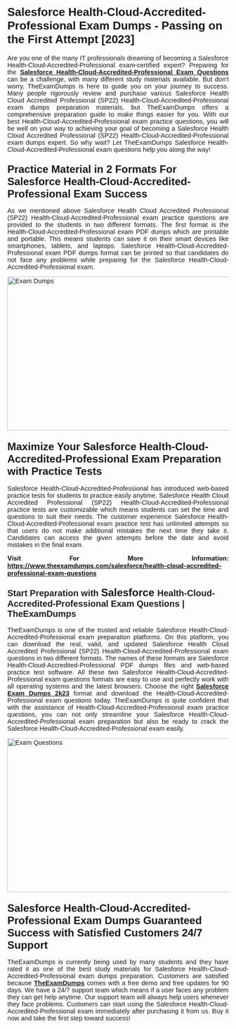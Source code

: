 <h1><span style="font-size:26px"><strong><span style="font-family:Calibri,sans-serif">Salesforce Health-Cloud-Accredited-Professional Exam Dumps - Passing on the First Attempt [2023]</span></strong></span></h1> <p style="text-align:justify"><span style="font-size:11pt"><span style="font-family:Calibri,sans-serif">Are you one of the many IT professionals dreaming of becoming a Salesforce Health-Cloud-Accredited-Professional exam-certified expert? Preparing for the <a href="https://www.theexamdumps.com/salesforce/health-cloud-accredited-professional-exam-questions"><strong>Salesforce Health-Cloud-Accredited-Professional Exam Questions</strong></a> can be a challenge, with many different study materials available. But don't worry, TheExamDumps is here to guide you on your journey to success. Many people rigorously review and purchase various Salesforce Health Cloud Accredited Professional (SP22) Health-Cloud-Accredited-Professional exam dumps preparation materials, but TheExamDumps offers a comprehensive preparation guide to make things easier for you. With our best Health-Cloud-Accredited-Professional exam practice questions, you will be well on your way to achieving your goal of becoming a Salesforce Health Cloud Accredited Professional (SP22) Health-Cloud-Accredited-Professional exam dumps expert. So why wait? Let TheExamDumps Salesforce Health-Cloud-Accredited-Professional exam questions help you along the way!</span></span></p> <h3><strong><span style="font-size:11pt"><span style="font-family:Calibri,sans-serif"><span style="font-size:18.0pt">Practice Material in 2 Formats For Salesforce Health-Cloud-Accredited-Professional Exam Success</span></span></span></strong></h3> <p style="text-align:justify"><span style="font-size:11pt"><span style="font-family:Calibri,sans-serif">As we mentioned above Salesforce Health Cloud Accredited Professional (SP22) Health-Cloud-Accredited-Professional exam practice questions are provided to the students in two different formats. The first format is the Health-Cloud-Accredited-Professional exam PDF dumps which are printable and portable. This means students can save it on their smart devices like smartphones, tablets, and laptops. Salesforce Health-Cloud-Accredited-Professional exam PDF dumps format can be printed so that candidates do not face any problems while preparing for the Salesforce Health-Cloud-Accredited-Professional exam.</span></span></p> <p style="text-align:justify"><span style="font-size:11pt"><span style="font-family:Calibri,sans-serif"><img alt="Exam Dumps" src="https://blogger.googleusercontent.com/img/b/R29vZ2xl/AVvXsEjc0alX9f7D0J2fd3JpWwoMjd3YPRapOoB_fjTGpUs-OSZTfqZvz4v6ocotbgvQ3CU-4bvQmFuBd0DCyRe7VYlZy5Bg0FvPjLRu9zI7AzR6WXBbxZ6w74RlDF0kMkF1RkpTX5XcObrdQJIPROv_pQ9sNQt_GQ62wXcy5Zz4U8GpVYprMOCpHaFeZqJaew/s1640/ny2023ted1.jpg" style="height:350px; width:750px" /></span></span></p> <h3><span style="font-size:11pt"><span style="font-family:Calibri,sans-serif"><strong><span style="font-size:18.0pt">Maximize Your Salesforce Health-Cloud-Accredited-Professional Exam Preparation with Practice Tests</span></strong></span></span></h3> <p style="text-align:justify"><span style="font-size:11pt"><span style="font-family:Calibri,sans-serif">Salesforce Health-Cloud-Accredited-Professional has introduced web-based practice tests for students to practice easily anytime. Salesforce Health Cloud Accredited Professional (SP22) Health-Cloud-Accredited-Professional practice tests are customizable which means students can set the time and questions to suit their needs. The customer experience Salesforce Health-Cloud-Accredited-Professional exam practice test has unlimited attempts so that users do not make additional mistakes the next time they take it. Candidates can access the given attempts before the date and avoid mistakes in the final exam.</span></span></p> <p style="text-align:justify"><strong>Visit For More Information: <a href="https://www.theexamdumps.com/salesforce/health-cloud-accredited-professional-exam-questions">https://www.theexamdumps.com/salesforce/health-cloud-accredited-professional-exam-questions</a></strong></p> <h3><span style="font-size:11pt"><span style="font-family:Calibri,sans-serif"><strong><span style="font-size:15.0pt"><span style="font-family:"Arial",sans-serif"><span style="color:#212121">Start Preparation with </span></span></span><span style="font-size:18.0pt">Salesforce </span><span style="font-size:15.0pt"><span style="font-family:"Arial",sans-serif"><span style="color:#212121"> Health-Cloud-Accredited-Professional Exam Questions | TheExamDumps</span></span></span></strong></span></span></h3> <p style="text-align:justify"><span style="font-size:11pt"><span style="font-family:Calibri,sans-serif">TheExamDumps is one of the trusted and reliable Salesforce Health-Cloud-Accredited-Professional exam preparation platforms. On this platform, you can download the real, valid, and updated Salesforce Health Cloud Accredited Professional (SP22) Health-Cloud-Accredited-Professional exam questions in two different formats. The names of these formats are Salesforce Health-Cloud-Accredited-Professional PDF dumps files and web-based practice test software. All these two Salesforce Health-Cloud-Accredited-Professional exam questions formats are easy to use and perfectly work with all operating systems and the latest browsers. Choose the right <a href="https://www.theexamdumps.com/salesforce-exam-dumps"><strong>Salesforce Exam Dumps 2k23</strong></a> format and download the Health-Cloud-Accredited-Professional exam questions today. TheExamDumps is quite confident that with the assistance of Health-Cloud-Accredited-Professional exam practice questions, you can not only streamline your Salesforce Health-Cloud-Accredited-Professional exam preparation but also be ready to crack the Salesforce Health-Cloud-Accredited-Professional exam easily.</span></span></p> <p style="text-align:justify"><span style="font-size:11pt"><span style="font-family:Calibri,sans-serif"><a href="https://www.theexamdumps.com/salesforce/health-cloud-accredited-professional-exam-questions" rel="no-follow"><img alt="Exam Questions" src="https://blogger.googleusercontent.com/img/b/R29vZ2xl/AVvXsEh587IRQS9WdIwYlO1XyFA8nINzyylpBd7NdYOg9PTzTNjYcF56ZNoPpixivKqIf3opnXs9GE94GbvumEC6-H1no9dUewTsPhacjupLxc871G1FrH_4bvB01r16J2HvD6xLcWqPSrdP3142foxM4LxIC86ckBXtfeVD76gmAD8aaR3UQD5ODL3vr7tEgA/s1200/ny2023ted2.jpg" style="height:350px; width:750px" /></a></span></span></p> <h3><span style="font-size:11pt"><span style="font-family:Calibri,sans-serif"><strong><span style="font-size:18.0pt">Salesforce Health-Cloud-Accredited-Professional Exam Dumps Guaranteed Success with Satisfied Customers 24/7 Support</span></strong></span></span></h3> <p style="text-align:justify"><span style="font-size:11pt"><span style="font-family:Calibri,sans-serif">TheExamDumps is currently being used by many students and they have rated it as one of the best study materials for Salesforce Health-Cloud-Accredited-Professional exam dumps preparation. Customers are satisfied because <a href="https://www.theexamdumps.com/"><strong>TheExamDumps</strong></a> comes with a free demo and free updates for 90 days. We have a 24/7 support team which means if a user faces any problem they can get help anytime. Our support team will always help users whenever they face problems. Customers can start using the Salesforce Health-Cloud-Accredited-Professional exam immediately after purchasing it from us. Buy it now and take the first step toward success!</span></span></p>
